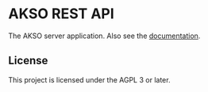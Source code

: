 # AKSO REST API
The AKSO server application. Also see the [documentation](https://github.com/AksoEo/docs).

## License
This project is licensed under the AGPL 3 or later.
